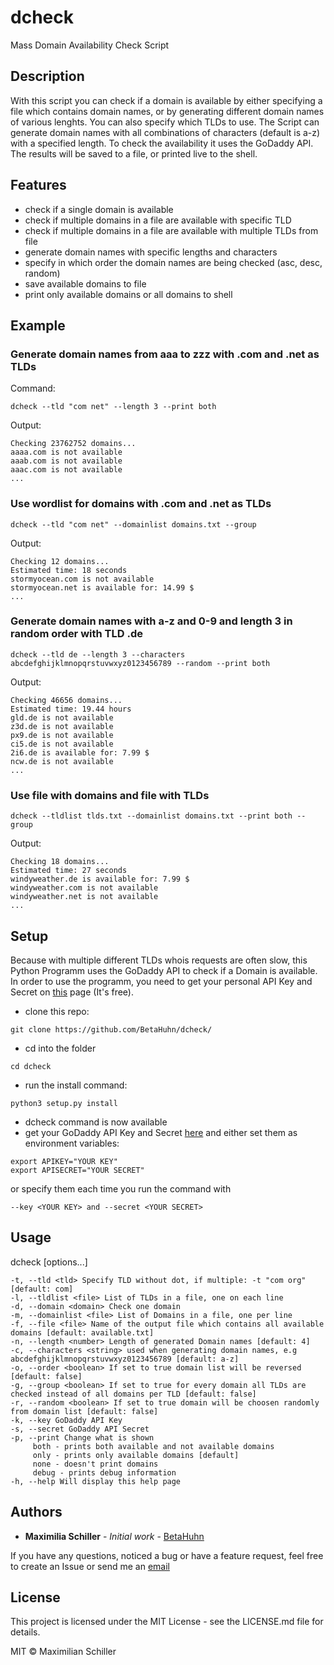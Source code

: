 # dcheck
Mass Domain Availability Check Script

## Description

With this script you can check if a domain is available by either specifying a file which contains domain names, or by generating different domain names of various lenghts. You can also specify which TLDs to use. The Script can generate domain names with all combinations of characters (default is a-z) with a specified length. To check the availability it uses the GoDaddy API. The results will be saved to a file, or printed live to the shell.

## Features
- check if a single domain is available
- check if multiple domains in a file are available with specific TLD
- check if multiple domains in a file are available with multiple TLDs from file
- generate domain names with specific lengths and characters
- specify in which order the domain names are being checked (asc, desc, random)
- save available domains to file
- print only available domains or all domains to shell

## Example
### Generate domain names from aaa to zzz with .com and .net as TLDs
Command:
```shell
dcheck --tld "com net" --length 3 --print both
```
Output:
```shell
Checking 23762752 domains...
aaaa.com is not available
aaab.com is not available
aaac.com is not available
...
```
### Use wordlist for domains with .com and .net as TLDs
```shell
dcheck --tld "com net" --domainlist domains.txt --group
```
Output:
```shell
Checking 12 domains...
Estimated time: 18 seconds
stormyocean.com is not available
stormyocean.net is available for: 14.99 $
...
```
### Generate domain names with a-z and 0-9 and length 3 in random order with TLD .de
```shell
dcheck --tld de --length 3 --characters abcdefghijklmnopqrstuvwxyz0123456789 --random --print both
```
Output:
```shell
Checking 46656 domains...
Estimated time: 19.44 hours
gld.de is not available
z3d.de is not available
px9.de is not available
ci5.de is not available
2i6.de is available for: 7.99 $
ncw.de is not available
...
```

### Use file with domains and file with TLDs
```shell
dcheck --tldlist tlds.txt --domainlist domains.txt --print both --group
```
Output:
```shell
Checking 18 domains...
Estimated time: 27 seconds
windyweather.de is available for: 7.99 $
windyweather.com is not available
windyweather.net is not available
...
```

## Setup
Because with multiple different TLDs whois requests are often slow, this Python Programm uses the GoDaddy API to check if a Domain is available. In order to use the programm, you need to get your personal API Key and Secret on [this](https://developer.godaddy.com/keys) page (It's free).

- clone this repo:
```shell
git clone https://github.com/BetaHuhn/dcheck/
```
- cd into the folder
```shell
cd dcheck
```
- run the install command:
```shell
python3 setup.py install
```
- dcheck command is now available
- get your GoDaddy API Key and Secret [here](https://developer.godaddy.com/keys) and either set them as environment variables:
```shell
export APIKEY="YOUR KEY"
export APISECRET="YOUR SECRET"
```
or specify them each time you run the command with 
```shell
--key <YOUR KEY> and --secret <YOUR SECRET>
```

## Usage 
dcheck [options...]
```
-t, --tld <tld> Specify TLD without dot, if multiple: -t "com org" [default: com]
-l, --tldlist <file> List of TLDs in a file, one on each line
-d, --domain <domain> Check one domain
-m, --domainlist <file> List of Domains in a file, one per line
-f, --file <file> Name of the output file which contains all available domains [default: available.txt]
-n, --length <number> Length of generated Domain names [default: 4]
-c, --characters <string> used when generating domain names, e.g abcdefghijklmnopqrstuvwxyz0123456789 [default: a-z]
-o, --order <boolean> If set to true domain list will be reversed [default: false]
-g, --group <boolean> If set to true for every domain all TLDs are checked instead of all domains per TLD [default: false]
-r, --random <boolean> If set to true domain will be choosen randomly from domain list [default: false]
-k, --key GoDaddy API Key
-s, --secret GoDaddy API Secret
-p, --print Change what is shown
     both - prints both available and not available domains
     only - prints only available domains [default]
     none - doesn't print domains
     debug - prints debug information
-h, --help Will display this help page
```

## Authors
* **Maximilia Schiller** - *Initial work* - [BetaHuhn](https://github.com/BetaHuhn)

If you have any questions, noticed a bug or have a feature request, feel free to create an Issue or send me an [email](mailto:mail@betahuhn.de)

## License
This project is licensed under the MIT License - see the LICENSE.md file for details.

MIT © Maximilian Schiller


